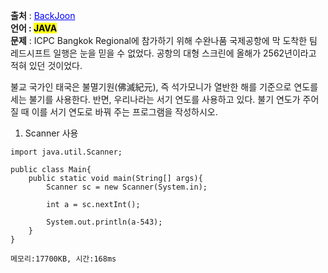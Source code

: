 **출처** : <a href="https://www.acmicpc.net/problem/1000" style="color: blue; text-decoration: underline;">BackJoon</a><br>
**언어 : <mark>JAVA**</mark><br>
**문제** : ICPC Bangkok Regional에 참가하기 위해 수완나품 국제공항에 막 도착한 팀 레드시프트 일행은 눈을 믿을 수 없었다. 공항의 대형 스크린에 올해가 2562년이라고 적혀 있던 것이었다.

불교 국가인 태국은 불멸기원(佛滅紀元), 즉 석가모니가 열반한 해를 기준으로 연도를 세는 불기를 사용한다. 반면, 우리나라는 서기 연도를 사용하고 있다. 불기 연도가 주어질 때 이를 서기 연도로 바꿔 주는 프로그램을 작성하시오.<br>


1. Scanner 사용
```
import java.util.Scanner;

public class Main{
    public static void main(String[] args){
        Scanner sc = new Scanner(System.in);

        int a = sc.nextInt();

        System.out.println(a-543);
    }
}

메모리:17700KB, 시간:168ms
```
